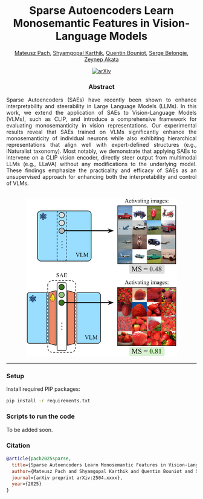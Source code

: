 ## 
<h1 align="center">Sparse Autoencoders Learn Monosemantic Features in Vision-Language Models</h1>

<div align="center">
<a href="https://www.eml-munich.de/people/mateusz-pach">Mateusz Pach</a>,
<a href="https://www.eml-munich.de/people/shyamgopal-karthik">Shyamgopal Karthik</a>,
<a href="https://www.eml-munich.de/people/quentin-bouniot">Quentin Bouniot</a>,
<a href="https://www.eml-munich.de/people/serge-belongie">Serge Belongie</a>,
<a href="https://www.eml-munich.de/people/zeynep-akata">Zeynep Akata</a>

[![arXiv](https://img.shields.io/badge/arXiv-Paper-<COLOR>.svg)](https://arxiv.org/abs/2503.xxxx)
</div>

<h3 align="center">Abstract</h3>

<p align="justify">
Sparse Autoencoders (SAEs) have recently been shown to enhance interpretability and steerability in Large Language Models (LLMs). In this work, we extend the application of SAEs to Vision-Language Models (VLMs), such as CLIP, and introduce a comprehensive framework for evaluating monosemanticity in vision representations. Our experimental results reveal that SAEs trained on VLMs significantly enhance the monosemanticity of individual neurons while also exhibiting hierarchical representations that align well with expert-defined structures (e.g., iNaturalist taxonomy). Most notably, we demonstrate that applying SAEs to intervene on a CLIP vision encoder, directly steer output from multimodal LLMs (e.g., LLaVA) without any modifications to the underlying model. These findings emphasize the practicality and efficacy of SAEs as an unsupervised approach for enhancing both the interpretability and control of VLMs.
</p>
<br>
<div align="center">
    <img src="assets/teaser.svg" alt="Teaser" width="400">
</div>

---
### Setup
Install required PIP packages:
```bash
pip install -r requirements.txt
```

### Scripts to run the code
To be added soon.

### Citation
```bibtex
@article{pach2025sparse,
  title={Sparse Autoencoders Learn Monosemantic Features in Vision-Language Models}, 
  author={Mateusz Pach and Shyamgopal Karthik and Quentin Bouniot and Serge Belongie and Zeynep Akata},
  journal={arXiv preprint arXiv:2504.xxxx},
  year={2025}
}
```